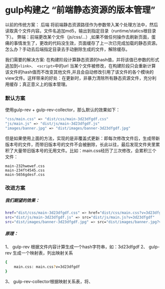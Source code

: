 # gulp构建之 “前端静态资源的版本管理”
以前的传统方案：
后端 将前端静态资源路径作为参数带入某个处理方法中，然后读取真个文件内容。文件名追加md5，输出到指定目录（runtime/statics根目录下）。
弊端：前端更改某个文件（js/css/...）,如果不做任何操作去刷新页面，蛋痛的事情发生了，更改的代码没生效，页面缓存了上一次已完成加载的静态资源。怎么办？手动去后端指定目录去手动删除生成的文件，解除缓存。

我们需要的解决方案:
在构建阶段计算静态资源的hash值，并将该值已参数的形式追加到```<link>、 <script>```中的url
当某个文件被修改，在构建阶段只会重新计算该文件的hash值而不改变其他文件,并且会自动修改引用了该文件的各个模块的view文件。这样带来的好处：在更新时，非暴力清除所有静态资源文件，充分利用缓存；真正意义上的版本管理。

### 默认方案
使用gulp-rev + gulp-rev-collector，那么默认的效果如下：
``` bash
"css/main.css" => "dist/css/main-3d23dfgdf.css"
"js/main.js" => "dist/js/main-3d23dfgdf.js"
"images/banner.jpg" => "dist/images/banner-3d23dfgdf.jpg"
```
但是如果使用上面的方法，实现的是非覆盖式更新：即每次修改文件后，生成带新版本号的文件，而带旧版本号的文件不会被删除，长此以往，最后发现文件夹里累积了大量带旧版本号的无用文件。比如：main.css经历了三次修改，会累积三个文件：
```basename
main-232hwewef.css
main-234ft4545.css
main-5656gdesf.css
```
### 改进方案
##### 我们期望的效果：
```bash
href="dist/css/main-3d23dfgdf.css" => href="dist/css/main.css?v=3d23dfgdf"
src="dist/js/main-3d23dfgdf.js" => src="dist/js/main.js?v=3d23dfgdf"
src="dist/images/banner-3d23dfgdf.jpg" => src="dist/images/banner.jpg?v=3d23dfgdf"
```
##### 原理：
1、 gulp-rev 根据文件内容计算生成一个hash字符串，如：3d23dfgdf
2、 gulp-rev 生成一个映射表，列出映射关系
```bash
{
    main.css: main.css?v=3d23dfgdf
}
```
3、 gulp-rev-collector根据映射关系表，将<link>、<script>url中的文件名进行替换。
例如：main.css替换成main.css?v=3d23dfgdf
##### 下面开始改进
需要对gulp-rev和gulp-rev-collector进行修改。修改如下：
修改映射关系表中的属性值的格式：
打开node_modules\gulp-rev\index.js
```bash
第144行 manifest[originalFile] = revisionedFile;
改成 manifest[originalFile] = originalFile + '?v=' + file.revHash;
```
修改生成文件的文件名（原来是将hash值直接加入到文件名中，现在需要保持文件名不变）
打开node_modules\rev-path\index.js
```bash
第10行 return filename + '-' + hash + ext;
改成 return filename + ext;
```
打开node_modules\gulp-rev-collector\index.js（gulp-rev-collector的版本指定1.0.0）
```bash
第30行 if ( path.basename(json[key]).replace(new RegExp( opts.revSuffix ), '' ) !==  path.basename(key) ) {
改成 if ( path.basename(json[key]).split('?')[0] !== path.basename(key) ) {
```
避免引用 URL 中的版本号累积：dist/css/main.css?v=3d23dfgdf => dist/css/main.css?v=3d23dfgdf?v=6e4cfcf9de
打开node_modules\gulp-rev-collector\index.js
```bash
第94行 regexp: new RegExp(  dirRule.dirRX + pattern, 'g' ),
改成 regexp: new RegExp(  dirRule.dirRX + pattern+'(\\?v=\\w{10})?', 'g' ),
```
### gulpfile.js配置
```
const gulp = require('gulp');
const babel = require('gulp-babel');
const uglify = require('gulp-uglify');
const rename = require('gulp-rename');
const concat = require('gulp-concat');
const less = require('gulp-less');
const minifycss = require('gulp-minify-css');
const imagemin = require('gulp-imagemin');
const plumber = require('gulp-plumber');

const rev = require('gulp-rev');
const revCollector = require('gulp-rev-collector');

// 压缩图片
gulp.task('convertImg', function() {
  return gulp.src('src/images/*')
    .pipe(imagemin({
        progressive: true,
        svgoPlugins: [{removeViewBox: false}]
    }))
    .pipe(gulp.dest('dist/statics/images/'))
});

//转换less文件   
gulp.task('convertLess', function() {
    return gulp.src('src/less/*.less')//该任务针对的文件
        .pipe(plumber())
        .pipe(less())//该任务调用的模块
        .pipe(concat('main.css'))
        .pipe(gulp.dest('dist/statics/css'))
        .pipe(rename({ suffix: '.min' }))
        .pipe(minifycss())
        .pipe(gulp.dest('dist/statics/css'))
});

//压缩，合并 模块js
gulp.task('convertPageJS', function() {
    return gulp.src('src/js/modules/*.js')      //需要操作的文件
        .pipe(babel({
            presets: ['es2015']
        }))
        .pipe(concat('main.js'))    //合并所有js到main.js
        .pipe(gulp.dest('dist/statics/js'))       //输出到文件夹
        .pipe(rename({suffix: '.min'}))   //rename压缩后的文件名
        .pipe(uglify())    //压缩
        .pipe(gulp.dest('dist/statics/js'))  //输出
});

//压缩，合并 公用js
gulp.task('convertPublicJs', function() {
    return gulp.src('src/js/public/*.js')      //需要操作的文件
        .pipe(concat('public.js'))    //合并所有js到main.js
        .pipe(gulp.dest('dist/statics/js'))       //输出到文件夹
        .pipe(rename({suffix: '.min'}))   //rename压缩后的文件名
        .pipe(uglify())    //压缩
        .pipe(gulp.dest('dist/statics/js'))  //输出
});

//压缩，合并 config.js配置
gulp.task('convertConfigJs', function() {
    return gulp.src('config/*.js')      //需要操作的文件
        .pipe(concat('config.js'))    //合并所有js到main.js
        .pipe(gulp.dest('dist/config'))       //输出到文件夹
        .pipe(rename({suffix: '.min'}))   //rename压缩后的文件名
        .pipe(uglify())    //压缩
        .pipe(gulp.dest('dist/config'))  //输出
});

// 第三方框架移植
gulp.task('convertFramesJs',function() {
    return gulp.src(['src/frames/**/*'])// 该任务针对的文件
        .pipe(gulp.dest('dist/frames'))
});

// 组件样式
gulp.task('convertComponentsLess', function() {
    return gulp.src('src/components/**/*.less')//该任务针对的文件
        .pipe(plumber())
        .pipe(less())
        .pipe(minifycss())
        .pipe(gulp.dest('dist/components/'))
});
// 组件脚本
gulp.task('convertComponentsJs', function() {
    return gulp.src('src/components/**/*.js')//该任务针对的文件
        // .pipe(uglify())
        .pipe(gulp.dest('dist/components/'))
});
// 组件HTML
gulp.task('convertComponentsHtml', function() {
    return gulp.src('src/components/**/*.html')//该任务针对的文件
        .pipe(gulp.dest('dist/components/'))
});

// 生成文件hash字符串值、映射关系表
gulp.task('source-rev', function() {
    return gulp.src(['dist/**/**/*css', 'dist/**/**/*js'])
        .pipe(rev())
        .pipe(rev.manifest({
            path: 'rev-manifest.json'
        }))
        .pipe(gulp.dest('src/rev'));
});

// 根据映射关系表，将页面<link> <script>中url的文件名进行替换
gulp.task('source-rev-out', function() {
    return gulp.src(['src/rev/rev-manifest.json', 'src/view/**/*.html'])
        .pipe(revCollector())
        .pipe(gulp.dest('view'));
});

// 监视文件变化，自动执行任务
gulp.task('watch', function(){
    gulp.watch('src/less/*.less', ['convertLess']);
    gulp.watch('src/js/modules/*.js', ['convertPageJS']);
})

// 打包
gulp.task('build', ['convertPageJS', 'convertLess', 'convertComponentsLess', 'convertComponentsJs', 'convertComponentsHtml', 'convertPublicJs', 'convertConfigJs', 'convertFramesJs', 'source-rev', 'source-rev-out']);

// 开发
gulp.task('dev', ['convertPageJS', 'convertLess', 'watch']);
```